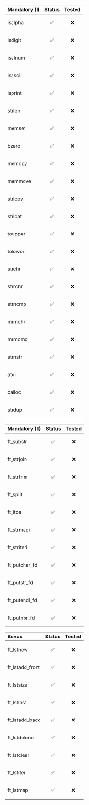 | Mandatory (I) | Status     | Tested     |
| :-------- | :------- | :------- |
| isalpha | <p align="center">✅</p> | <p align="center">❌</p> |
| isdigit | <p align="center">✅</p> | <p align="center">❌</p> |
| isalnum | <p align="center">✅</p> | <p align="center">❌</p> |
| isascii | <p align="center">✅</p> | <p align="center">❌</p> |
| isprint | <p align="center">✅</p> | <p align="center">❌</p> |
| strlen | <p align="center">✅</p> | <p align="center">❌</p> |
| memset | <p align="center">✅</p> | <p align="center">❌</p> |
| bzero | <p align="center">✅</p> | <p align="center">❌</p> |
| memcpy | <p align="center">✅</p> | <p align="center">❌</p> |
| memmove | <p align="center">✅</p> | <p align="center">❌</p> |
| strlcpy | <p align="center">✅</p> | <p align="center">❌</p> |
| strlcat | <p align="center">✅</p> | <p align="center">❌</p> |
| toupper | <p align="center">✅</p> | <p align="center">❌</p> |
| tolower | <p align="center">✅</p> | <p align="center">❌</p> |
| strchr | <p align="center">✅</p> | <p align="center">❌</p> |
| strrchr | <p align="center">✅</p> | <p align="center">❌</p> |
| strncmp | <p align="center">✅</p> | <p align="center">❌</p> |
| mrmchr | <p align="center">✅</p> | <p align="center">❌</p> |
| mrmcmp | <p align="center">✅</p> | <p align="center">❌</p> |
| strnstr | <p align="center">✅</p> | <p align="center">❌</p> |
| atoi | <p align="center">✅</p> | <p align="center">❌</p> |
| calloc | <p align="center">✅</p> | <p align="center">❌</p> |
| strdup | <p align="center">✅</p> | <p align="center">❌</p> |

| Mandatory (II) | Status     | Tested     |
| :-------- | :------- | :------- |
| ft_substr | <p align="center">✅</p> | <p align="center">❌</p> |
| ft_strjoin | <p align="center">✅</p> | <p align="center">❌</p> |
| ft_strtrim | <p align="center">✅</p> | <p align="center">❌</p> |
| ft_split | <p align="center">✅</p> | <p align="center">❌</p> |
| ft_itoa | <p align="center">✅</p> | <p align="center">❌</p> |
| ft_strmapi | <p align="center">✅</p> | <p align="center">❌</p> |
| ft_striteri | <p align="center">✅</p> | <p align="center">❌</p> |
| ft_putchar_fd | <p align="center">✅</p> | <p align="center">❌</p> |
| ft_putstr_fd | <p align="center">✅</p> | <p align="center">❌</p> |
| ft_putendl_fd | <p align="center">✅</p> | <p align="center">❌</p> |
| ft_putnbr_fd | <p align="center">✅</p> | <p align="center">❌</p> |

| Bonus | Status     | Tested     |
| :-------- | :------- | :------- |
| ft_lstnew | <p align="center">✅</p> | <p align="center">❌</p> |
| ft_lstadd_front | <p align="center">✅</p> | <p align="center">❌</p> |
| ft_lstsize | <p align="center">✅</p> | <p align="center">❌</p> |
| ft_lstlast | <p align="center">✅</p> | <p align="center">❌</p> |
| ft_lstadd_back | <p align="center">✅</p> | <p align="center">❌</p> |
| ft_lstdelone | <p align="center">✅</p> | <p align="center">❌</p> |
| ft_lstclear | <p align="center">✅</p> | <p align="center">❌</p> |
| ft_lstiter | <p align="center">✅</p> | <p align="center">❌</p> |
| ft_lstmap | <p align="center">✅</p> | <p align="center">❌</p> |
